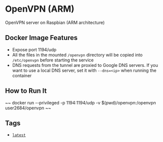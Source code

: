 # OpenVPN (ARM) #

OpenVPN server on Raspbian (ARM architecture)

## Docker Image Features ##

* Expose port 1194/udp
* All the files in the mounted `/openvpn` directory will be copied into `/etc/openvpn` before starting the service
* DNS requests from the tunnel are proxied to Google DNS servers. If you want to use a local DNS server, set it with `--dns=<ip>` when running the container

## How to Run It ##

~~
docker run --privileged -p 1194:1194/udp -v $(pwd)/openvpn:/openvpn user2684/openvpn
~~

## Tags ##
* [`latest`](https://github.com/user2684/openvpn-docker/blob/master/Dockerfile)

